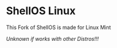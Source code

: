 # ShellOS Linux
This Fork of ShellOS is made for Linux Mint

*Unknown if works with other Distros!!!*
